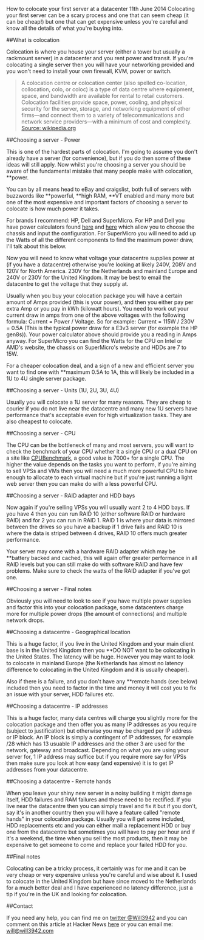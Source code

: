 How to colocate your first server at a datacenter
11th June 2014
Colocating your first server can be a scary process and one that can seem cheap (it can be cheap!) but one that can get expensive unless you're careful and know all the details of what you're buying into.  

##What is colocation

Colocation is where you house your server (either a tower but usually a rackmount server) in a datacenter and you rent power and transit. If you're colocating a single server then you will have your networking provided and you won't need to install your own firewall, KVM, power or switch.

>A colocation centre or colocation center (also spelled co-location, collocation, colo, or coloc) is a type of data centre where equipment, space, and bandwidth are available for rental to retail customers. Colocation facilities provide space, power, cooling, and physical security for the server, storage, and networking equipment of other firms—and connect them to a variety of telecommunications and network service providers—with a minimum of cost and complexity. <a href="http://en.wikipedia.org/wiki/Colocation_centre">Source: wikipedia.org</a>

##Choosing a server - Power

This is one of the hardest parts of colocation. I'm going to assume you don't already have a server (for convenience), but if you do then some of these ideas will still apply. Now whilst you're choosing a server you should be aware of the fundamental mistake that many people make with colocation, **power.  

You can by all means head to eBay and craigslist, both full of servers with buzzwords like **powerful, **high RAM, **VT enabled and many more but one of the most expensive and important factors of choosing a server to colocate is how much power it takes.  

For brands I recommend: HP, Dell and SuperMicro. For HP and Dell you have power calculators found <a href="http://www8.hp.com/uk/en/products/servers/solutions.html?compURI=1439951">here</a> and <a href="http://www.dell.com/html/us/products/rack_advisor_new/">here</a> which allow you to choose the chassis and input the configuration. For SuperMicro you will need to add up the Watts of all the different components to find the maximum power draw, I'll talk about this below.  

Now you will need to know what voltage your datacentre supplies power at (if you have a datacentre) otherwise you're looking at likely 240V, 208V and 120V for North America. 230V for the Netherlands and mainland Europe and 240V or 230V for the United Kingdom. It may be best to email the datacentre to get the voltage that they supply at.  

Usually when you buy your colocation package you will have a certain amount of Amps provided (this is your power), and then you either pay per extra Amp or you pay in kWh (kilowatt hours). You need to work out your current draw in amps from one of the above voltages with the following formula: Current = Power / Voltage. So for example: Current = 115W / 230V = 0.5A (This is the typical power draw for a E3v3 server (for example the HP gen8s)). Your power calculator above should provide you a reading in Amps anyway. For SuperMicro you can find the Watts for the CPU on Intel or AMD's website, the chassis on SuperMicro's website and HDDs are 7 to 15W.  

For a cheaper colocation deal, and a sign of a new and efficient server you want to find one with **maximum 0.5A to 1A, this will likely be included in a 1U to 4U single server package.  

##Choosing a server - Units (1U, 2U, 3U, 4U)

Usually you will colocate a 1U server for many reasons. They are cheap to courier if you do not live near the datacentre and many new 1U servers have performance that's acceptable even for high virtualization tasks. They are also cheapest to colocate.  

##Choosing a server - CPU

The CPU can be the bottleneck of many and most servers, you will want to check the benchmark of your CPU whether it a single CPU or a dual CPU on a site like <a href="http://www.cpubenchmark.net">CPUBenchmark</a>, a good value is 7000+ for a single CPU. The higher the value depends on the tasks you want to perform, if you're aiming to sell VPSs and VMs then you will need a much more powerful CPU to have enough to allocate to each virtual machine but if you're just running a light web server then you can make do with a less powerful CPU.  

##Choosing a server - RAID adapter and HDD bays

Now again if you're selling VPSs you will usually want 2 to 4 HDD bays. If you have 4 then you can run RAID 10 (either software RAID or hardware RAID) and for 2 you can run in RAID 1. RAID 1 is where your data is mirrored between the drives so you have a backup if 1 drive fails and RAID 10 is where the data is striped between 4 drives, RAID 10 offers much greater performance.  

Your server may come with a hardware RAID adapter which may be **battery backed and cached, this will again offer greater performance in all RAID levels but you can still make do with software RAID and have few problems. Make sure to check the watts of the RAID adapter if you've got one.  

##Choosing a server - Final notes

Obviously you will need to look to see if you have multiple power supplies and factor this into your colocation package, some datacenters charge more for multiple power drops (the amount of connections) and multiple network drops.

##Choosing a datacentre - Geographical location

This is a huge factor, if you live in the United Kingdom and your main client base is in the United Kingdom then you **DO NOT want to be colocating in the United States. The latency will be huge. However you may want to look to colocate in mainland Europe (the Netherlands has almost no latency difference to colocating in the United Kingdom and it is usually cheaper).  

Also if there is a failure, and you don't have any **remote hands (see below) included then you need to factor in the time and money it will cost you to fix an issue with your server, HDD failures etc.  

##Choosing a datacentre - IP addresses

This is a huge factor, many data centres will charge you slightly more for the colocation package and then offer you as many IP addresses as you require (subject to justification) but otherwise you may be charged per IP address or IP block. An IP block is simply a contingent of IP addresses, for example /28 which has 13 usuable IP addresses and the other 3 are used for the network, gateway and broadcast. Depending on what you are using your server for, 1 IP address may suffice but if you require more say for VPSs then make sure you look at how easy (and expensive) it is to get IP addresses from your datacentre.  

##Choosing a datacentre - Remote hands

When you leave your shiny new server in a noisy building it might damage itself, HDD failures and RAM failures and these need to be rectified. If you live near the datacentre then you can simply travel and fix it but if you don't, say it's in another country then you will have a feature called &quot;remote hands&quot; in your colocation package. Usually you will get some included, HDD replacements etc and you can either mail a replacement HDD or buy one from the datacentre but sometimes you will have to pay per hour and if it's a weekend, the time when you sell the most products, then it may be expensive to get someone to come and replace your failed HDD for you.  

##Final notes

Colocating can be a tricky process, it certainly was for me and it can be very cheap or very expensive unless you're careful and wise about it. I used to colocate in the United Kingdom but have since moved to the Netherlands for a much better deal and I have experienced no latency difference, just a tip if you're in the UK and looking for colocation.  

##Contact

If you need any help, you can find me on <a href="http://twitter.com/will3942">twitter @Will3942</a> and you can comment on this article at Hacker News <a href="https://news.ycombinator.com/item?id=7877310">here</a> or you can email me: will@will3942.com
